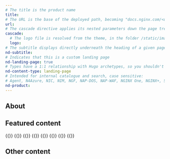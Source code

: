 ```yaml
---
# The title is the product name
title: 
# The URL is the base of the deployed path, becoming "docs.nginx.com/<url>/<other-pages>"
url: 
# The cascade directive applies its nested parameters down the page tree until overwritten
cascade:
  # The logo file is resolved from the theme, in the folder /static/images/icons/
  logo:
# The subtitle displays directly underneath the heading of a given page
nd-subtitle: 
# Indicates that this is a custom landing page
nd-landing-page: true
# Types have a 1:1 relationship with Hugo archetypes, so you shouldn't need to change this
nd-content-type: landing-page
# Intended for internal catalogue and search, case sensitive:
# Agent, N4Azure, NIC, NIM, NGF, NAP-DOS, NAP-WAF, NGINX One, NGINX+, Solutions, Unit
nd-product:
---
```


## About
[//]: # "These are Markdown comments to guide you through document structure. Remove them as you go, as well as any unnecessary sections."
[//]: # "Use underscores for _italics_, and double asterisks for **bold**."
[//]: # "Backticks are for `monospace`, used sparingly and reserved mostly for executable names - they can cause formatting problems. Avoid them in tables: use italics instead."

[//]: # "This initial section introduces the product to a reader: give a short 1-2 sentence summary of what the product does and its value to the reader."
[//]: # "Name specific functionality it provides: avoid ambiguous descriptions such as 'enables efficiency', focus on what makes it uniquely."

## Featured content
[//]: # "You can add a maximum of three cards: any extra will not display."
[//]: # "One card will take full width page: two will take half width each. Three will stack like an inverse pyramid."
[//]: # "Some examples of content could be the latest release note, the most common install path, and a popular new feature."

{{<card-layout>}}
  {{<card-section showAsCards="true" isFeaturedSection="true">}}
    {{<card title="<some-title>">}}
      <!-- Each description should be roughly 10 words or less. -->
    {{</card>}}
    <!-- The titleURL and icon are both optional -->
    <!-- Lucide icon names can be found at https://lucide.dev/icons/ -->
    {{<card title="<some-title>" titleUrl="<some-url>" icon="<some-lucide-icon>">}}
      <!-- Each description should be roughly 10 words or less. -->
    {{</card>}}
  {{</card-section>}}
{{</card-layout>}}

## Other content 

[//]: # "You can add any extra content for the page here, such as additional cards, diagrams or text."